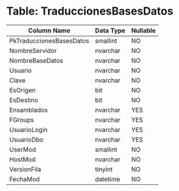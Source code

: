 # Table: TraduccionesBasesDatos

| Column Name | Data Type | Nullable |
|-------------|-----------|----------|
| PkTraduccionesBasesDatos | smallint | NO |
| NombreServidor | nvarchar | NO |
| NombreBaseDatos | nvarchar | NO |
| Usuario | nvarchar | NO |
| Clave | nvarchar | NO |
| EsOrigen | bit | NO |
| EsDestino | bit | NO |
| Ensamblados | nvarchar | YES |
| FGroups | nvarchar | YES |
| UsuarioLogin | nvarchar | YES |
| UsuarioDbo | nvarchar | YES |
| UserMod | smallint | NO |
| HostMod | nvarchar | NO |
| VersionFila | tinyint | NO |
| FechaMod | datetime | NO |
